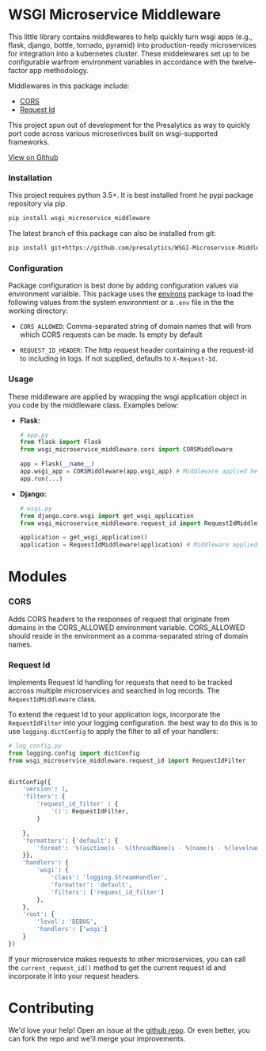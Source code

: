 # WSGI Microservice Middleware

This little library contains middlewares to help quickly turn wsgi apps (e.g., flask, django, bottle, tornado, pyramid) into production-ready microservices for integration into a kubernetes cluster.  These middelewares set up to be configurable warfrom environment variables in accordance with the twelve-factor app methodology.

Middlewares in this package include:
* [CORS](#cors)
* [Request Id](#request-id)


This project spun out of development for the Presalytics as way to quickly port code across various microserivces built on wsgi-supported frameworks.

[View on Github](https://github.com/presalytics/WSGI-Microservice-Middleware)

### Installation

This project requires python 3.5+. It is best installed fromt he pypi package repository via pip.

~~~~bash
pip install wsgi_microservice_middleware
~~~~

The latest branch of this package can also be installed from git:
~~~~bash
pip install git+https://github.com/presalytics/WSGI-Microservice-Middleware
~~~~

### Configuration

Package configuration is best done by adding configuration values via environment varialble.  This package uses the [environs](https://pypi.org/project/environs/) package to load the following values from the system environment or a `.env` file in the the working directory:

* `CORS_ALLOWED`: Comma-separated string of domain names that will from which CORS requests can be made.  Is empty by default

* `REQUEST_ID_HEADER`: The http request header containing a the request-id to including in logs. If not supplied, defaults to `X-Request-Id`.

### Usage 

These middleware are applied by wrapping the wsgi application object in you code by the middleware class. Examples below:

* **Flask:**
    ~~~~python
    # app.py
    from flask import Flask
    from wsgi_microservice_middleware.cors import CORSMiddleware

    app = Flask(__name__)
    app.wsgi_app = CORSMiddleware(app.wsgi_app) # Middleware applied here
    app.run(...) 
    ~~~~

* **Django:**
    ~~~~python
    # wsgi.py
    from django.core.wsgi import get_wsgi_application
    from wsgi_microservice_middleware.request_id import RequestIdMiddleware

    application = get_wsgi_application()
    application = RequestIdMiddleware(application) # Middleware applied here
    ~~~~


# Modules

### CORS

Adds CORS headers to the responses of request that originate from domains in the
CORS_ALLOWED environment variable.  CORS_ALLOWED should reside in the environment as a
comma-separated string of domain names.

### Request Id

Implements Request Id handling for requests that need to be tracked accross multiple microservices and searched in log records.
The `RequestIdMiddleware` class.

To extend the request Id to your application logs, incorporate the `RequestIdFilter` into your logging configuration. the best way to do this
is to use `logging.dictConfig` to apply the filter to all of your handlers:

~~~~python
# log_config.py
from logging.config import dictConfig
from wsgi_microservice_middleware.request_id import RequestIdFilter


dictConfig({
    'version': 1,
    'filters': {
        'request_id_filter' : {
            '()': RequestIdFilter,
        }

    },
    'formatters': {'default': {
        'format': '%(asctime)s - %(threadName)s - %(name)s - %(levelname)s - %(request_id)s -  %(message)s',
    }},
    'handlers': {
        'wsgi': {
            'class': 'logging.StreamHandler',
            'formatter': 'default',
            'filters': ['request_id_filter']
        },
    },
    'root': {
        'level': 'DEBUG',
        'handlers': ['wsgi']
    }
})
~~~~

If your microservice makes requests to other microservices, you can call the `current_request_id()` method to get the current request id and 
incorporate it into your request headers.

# Contributing

We'd love your help! Open an issue at the [github repo](https://github.com/presalytics/WSGI-Microservice-Middleware/issues).  Or even better, you can fork the repo and we'll merge your improvements.
